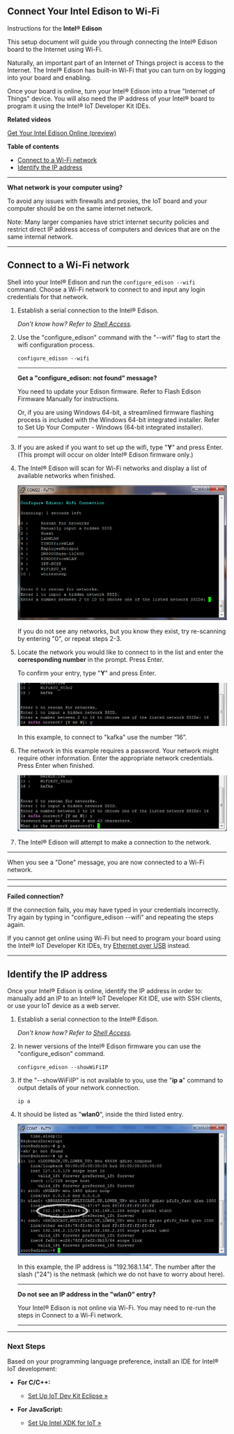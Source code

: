 ## Connect Your Intel Edison to Wi-Fi

Instructions for the **Intel® Edison**

This setup document will guide you through connecting the Intel® Edison board to the Internet using Wi-Fi.

Naturally, an important part of an Internet of Things project is access to the Internet. The Intel® Edison has built-in Wi-Fi that you can turn on by logging into your board and enabling.

Once your board is online, turn your Intel® Edison into a true "Internet of Things" device. You will also need the IP address of your Intel® board to program it using the Intel® IoT Developer Kit IDEs.

**Related videos**

[Get Your Intel Edison Online (preview)]()


**Table of contents**

* [Connect to a Wi-Fi network](#connect-to-a-wi-fi-network)
* [Identify the IP address](#identify-the-ip-address)

---

**What network is your computer using?**

To avoid any issues with firewalls and proxies, the IoT board and your computer should be on the same internet network. 

Note: Many larger companies have strict internet security policies and restrict direct IP address access of computers and devices that are on the same internal network. 

---


## Connect to a Wi-Fi network

Shell into your Intel® Edison and run the `configure_edison --wifi` command. Choose a Wi-Fi network to connect to and input any login credentials for that network.

1. Establish a serial connection to the Intel® Edison.

	_Don't know how? Refer to [Shell Access](../shell_access/)._

2. Use the "configure_edison" command with the "--wifi" flag to start the wifi configuration process.

	```
	configure_edison --wifi
	```

	---

	**Get a "configure_edison: not found" message?**
	
	You need to update your Edison firmware. Refer to Flash Edison Firmware Manually for instructions. 
	
	Or, if you are using Windows 64-bit, a streamlined firmware flashing process is included with the Windows 64-bit integrated installer. Refer to Set Up Your Computer - Windows (64-bit integrated installer).

	---

1. If you are asked if you want to set up the wifi, type "**Y**" and press Enter. (This prompt will occur on older Intel® Edison firmware only.)

1. The Intel® Edison will scan for Wi-Fi networks and display a list of available networks when finished.

	![A list of Wi-Fi networks](images/list_of_networks.png)

	If you do not see any networks, but you know they exist, try re-scanning by entering "0", or repeat steps 2-3.

1. Locate the network you would like to connect to in the list and enter the **corresponding number** in the prompt. Press Enter. 

	To confirm your entry, type "**Y**" and press Enter.

	![Type 'Y' to confirm entry](images/network_connection_confirmation.png)

	In this example, to connect to "kafka" use the number “16”.

1. The network in this example requires a password. Your network might require other information. Enter the appropriate network credentials. Press Enter when finished. 

	![Network password prompt](images/network_password_prompt.png)

1. The Intel® Edison will attempt to make a connection to the network.

---

When you see a "Done" message, you are now connected to a Wi-Fi network.

---

---

**Failed connection?**

If the connection fails, you may have typed in your credentials incorrectly.  Try again by typing in "configure_edison --wifi" and repeating the steps again.

If you cannot get online using Wi-Fi but need to program your board using the Intel® IoT Developer Kit IDEs, try [Ethernet over USB](../ethernet_over_usb/) instead.

---

## Identify the IP address

Once your Intel® Edison is online, identify the IP address in order to: manually add an IP to an Intel® IoT Developer Kit IDE, use with SSH clients, or use your IoT device as a web server.

1. Establish a serial connection to the Intel® Edison.

	_Don't know how? Refer to [Shell Access](../shell_access/)._

2. In newer versions of the Intel® Edison firmware you can use the "configure_edison" command.

	```
	configure_edison --showWiFiIP
	```

3. If the "--showWiFiIP" is not available to you, use the "**ip a**" command to output details of your network connection.

	```
	ip a
	```

4. It should be listed as "**wlan0**", inside the third listed entry. 

	![Result after running 'ip a' command with wlan0 entry highlighted](images/ip_a_result-wlan0_highlighted.jpg)

	In this example, the IP address is "192.168.1.14". The number after the slash ("24") is the netmask (which we do not have to worry about here).


	---
	
	**Do not see an IP address in the "wlan0" entry?**
	
	Your Intel® Edison is not online via Wi-Fi. You may need to re-run the steps in Connect to a Wi-Fi network.

	----
	
---

### Next Steps

Based on your programming language preference, install an IDE for Intel® IoT development:

* **For C/C++:**
  * [Set Up IoT Dev Kit Eclipse »](../set_up_eclipse/setup.md)

* **For JavaScript:**
  * [Set Up Intel XDK for IoT »](../set_up_xdk/setup.md)
